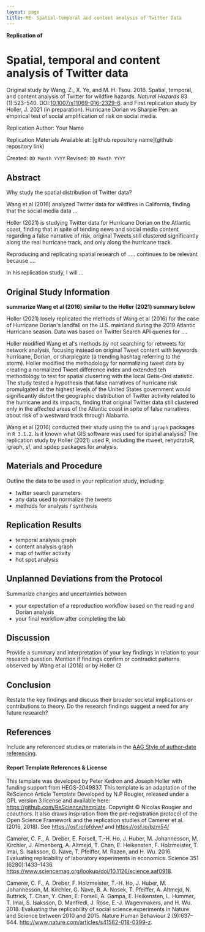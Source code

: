 ```yaml
---
layout: page
title: RE- Spatial-temporal and content analysis of Twitter Data
---
```



**Replication of**
# Spatial, temporal and content analysis of Twitter data

Original study *by* Wang, Z., X. Ye, and M. H. Tsou. 2016. Spatial, temporal, and content analysis of Twitter for wildfire hazards. *Natural Hazards* 83 (1):523–540. DOI:[10.1007/s11069-016-2329-6](https://doi.org/10.1007/s11069-016-2329-6). 
and
First replication study by Holler, J. 2021 (in preparation). Hurricane Dorian vs Sharpie Pen: an empirical test of social amplification of risk on social media.

Replication Author:
Your Name

Replication Materials Available at: [github repository name](github repository link)

Created: `DD Month YYYY`
Revised: `DD Month YYYY`

## Abstract 

Why study the spatial distribution of Twitter data?

Wang et al (2016) analyzed Twitter data for wildfires in California, finding that the social media data ...

Holler (2021) is studying Twitter data for Hurricane Dorian on the Atlantic coast, finding that in spite of tending news and social media content regarding a false narrative of risk, original Tweets still clustered significantly along the real hurricane track, and only along the hurricane track.

Reproducing and replicating spatial research of .....  continues to be relevant because .... 

In his replication study, I will ... 



## Original Study Information

**summarize Wang et al (2016) similar to the Holler (2021) summary below**

Holler (2021) losely replicated the methods of Wang et al (2016) for the case of Hurricane Dorian's landfall on the U.S. mainland during the 2019 Atlantic Hurricane season. Data was based on Twitter Search API queries for .... 

Holler modified Wang et al's methods by not searching for retweets for network analysis, focusing instead on original Tweet content with keywords hurricane, Dorian, or sharpiegate (a trending hashtag referring to the storm). Holler modified the methodology for normalizing tweet data by creating a normalized Tweet difference index and extended teh methodology to test for spatial cluserting with the local Getis-Ord statistic. The study tested a hypothesis that false narratives of hurricane risk promulgated at the highest levels of the United States government would significantly distort the geographic distribution of Twitter activity related to the hurricane and its impacts, finding that original Twitter data still clustered only in the affected areas of the Atlantic coast in spite of false narratives about risk of a westward track through Alabama.

Wang et al (2016) conducted their study using the `tm` and `igraph` packages in `R 3.1.2`. Is it known what GIS software was used for spatial analysis?
The replication study by Holler (2021) used R, including the rtweet, rehydratoR, igraph, sf, and spdep packages for analysis.

## Materials and Procedure

Outline the data to be used in your replication study, including:

- twitter search parameters
- any data used to normalize the tweets
- methods for analysis / synthesis

## Replication Results

- temporal analysis graph
- content analysis graph
- map of twitter activity
- hot spot analysis

## Unplanned Deviations from the Protocol

Summarize changes and uncertainties between
- your expectation of a reproduction workflow based on the reading and Dorian analysis
- your final workflow after completing the lab

## Discussion

Provide a summary and interpretation of your key findings in relation to your research question. Mention if findings confirm or contradict patterns observed by Wang et al (2016) or by Holler (2

## Conclusion

Restate the key findings and discuss their broader societal implications or contributions to theory.
Do the research findings suggest a need for any future research?

## References

Include any referenced studies or materials in the [AAG Style of author-date referencing](https://www.tandf.co.uk//journals/authors/style/reference/tf_USChicagoB.pdf).

####  Report Template References & License

This template was developed by Peter Kedron and Joseph Holler with funding support from HEGS-2049837. This template is an adaptation of the ReScience Article Template Developed by N.P Rougier, released under a GPL version 3 license and available here: https://github.com/ReScience/template. Copyright © Nicolas Rougier and coauthors. It also draws inspiration from the pre-registration protocol of the Open Science Framework and the replication studies of Camerer et al. (2016, 2018). See https://osf.io/pfdyw/ and https://osf.io/bzm54/ 

Camerer, C. F., A. Dreber, E. Forsell, T.-H. Ho, J. Huber, M. Johannesson, M. Kirchler, J. Almenberg, A. Altmejd, T. Chan, E. Heikensten, F. Holzmeister, T. Imai, S. Isaksson, G. Nave, T. Pfeiffer, M. Razen, and H. Wu. 2016. Evaluating replicability of laboratory experiments in economics. Science 351 (6280):1433–1436. https://www.sciencemag.org/lookup/doi/10.1126/science.aaf0918. 

Camerer, C. F., A. Dreber, F. Holzmeister, T.-H. Ho, J. Huber, M. Johannesson, M. Kirchler, G. Nave, B. A. Nosek, T. Pfeiffer, A. Altmejd, N. Buttrick, T. Chan, Y. Chen, E. Forsell, A. Gampa, E. Heikensten, L. Hummer, T. Imai, S. Isaksson, D. Manfredi, J. Rose, E.-J. Wagenmakers, and H. Wu. 2018. Evaluating the replicability of social science experiments in Nature and Science between 2010 and 2015. Nature Human Behaviour 2 (9):637–644. http://www.nature.com/articles/s41562-018-0399-z.
